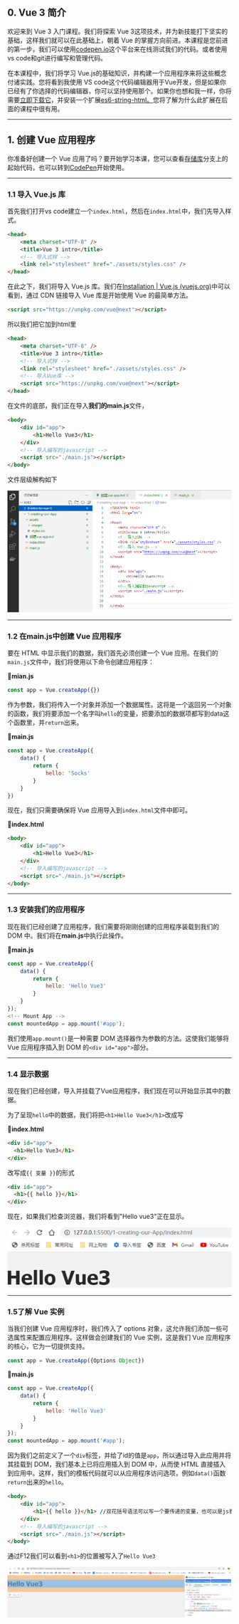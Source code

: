 ## 0. Vue 3 简介

欢迎来到 Vue 3 入门课程。我们将探索 Vue 3这项技术，并为新技能打下坚实的基础，这样我们就可以在此基础上，朝着 Vue 的掌握方向前进。本课程是您前进的第一步，我们可以使用[codepen.io](https://codepen.io/pen/tour/welcome/start)这个平台来在线测试我们的代码。或者使用vs code和git进行编写和管理代码。

在本课程中，我们将学习 Vue.js的基础知识，并构建一个应用程序来将这些概念付诸实践。您将看到我使用 VS code这个代码编辑器用于Vue开发，但是如果你已经有了你选择的代码编辑器，你可以坚持使用那个。如果你也想和我一样，你将需要[立即下载它](https://code.visualstudio.com/download)，并安装一个扩展[es6-string-html。](https://marketplace.visualstudio.com/items?itemName=Tobermory.es6-string-html)您将了解为什么此扩展在后面的课程中很有用。

-----------

## 1. 创建 Vue 应用程序

你准备好创建一个 Vue 应用了吗？要开始学习本课，您可以查看[存储库](https://github.com/Code-Pop/Intro-to-Vue-3/tree/L2-start)分支上的起始代码，也可以转到[CodePen](https://codepen.io/VueMastery/project/editor/XvJmbL)开始使用。

------

### 1.1 导入 Vue.js 库

首先我们打开vs code建立一个`index.html`，然后在`index.html`中，我们先导入样式。

```html
<head>
    <meta charset="UTF-8" />
    <title>Vue 3 intro</title>
    <!-- 导入式样 -->
    <link rel="stylesheet" href="./assets/styles.css" />
</head>
```

在此之下，我们将导入 Vue.js 库。我们在[Installation | Vue.js (vuejs.org)](https://v3.vuejs.org/guide/installation.html#vue-devtools)中可以看到，通过 CDN 链接导入 Vue 库是开始使用 Vue 的最简单方法。

```html
<script src="https://unpkg.com/vue@next"></script>
```

所以我们把它加到html里

```html
<head>
    <meta charset="UTF-8" />
    <title>Vue 3 intro</title>
    <!-- 导入式样 -->
    <link rel="stylesheet" href="./assets/styles.css" />
    <!-- 导入Vue库 -->
    <script src="https://unpkg.com/vue@next"></script>
</head>
```

在文件的底部，我们正在导入**我们的main.js**文件，

```html
<body>
    <div id="app">
        <h1>Hello Vue3</h1>
    </div>
    <!-- 导入编写的javascript -->
    <script src="./main.js"></script>
</body>
```

文件层级解构如下

![image-20220118112201746](./assets/images/image-20220118112201746.png)



------

### 1.2 在main.js中创建 Vue 应用程序

要在 HTML 中显示我们的数据，我们首先必须创建一个 Vue 应用。在我们的`main.js`文件中，我们将使用以下命令创建应用程序：

📄**mian.js**

```javascript
const app = Vue.createApp({})
```

作为参数，我们将传入一个对象并添加一个数据属性。这将是一个返回另一个对象的函数，我们将要添加一个名字叫`hello`的变量，把要添加的数据项都写到data这个函数里，并`return`出来。

📄**main.js**

```javascript
const app = Vue.createApp({
    data() {
        return {
            hello: 'Socks'
        }
    }
})
```

现在，我们只需要确保将 Vue 应用导入到`index.html`文件中即可。

📄**index.html**

```html
<body>
    <div id="app">
        <h1>Hello Vue3</h1>
    </div>
    <!-- 导入编写的javascript -->
    <script src="./main.js"></script>
</body>
```

------

### 1.3 安装我们的应用程序

现在我们已经创建了应用程序，我们需要将刚刚创建的应用程序装载到我们的 DOM 中。我们将在**main.js**中执行此操作。

📄**main.js**

```javascript
const app = Vue.createApp({
    data() {
        return {
            hello: 'Hello Vue3'
        }
    }
});
<!-- Mount App -->
const mountedApp = app.mount('#app');
```

我们使用`app.mount()`是一种需要 DOM 选择器作为参数的方法。这使我们能够将 Vue 应用程序插入到 DOM 的`<div id="app">`部分。

------

### 1.4 显示数据

现在我们已经创建，导入并挂载了Vue应用程序，我们现在可以开始显示其中的数据。

为了呈现`hello`中的数据，我们将把`<h1>Hello Vue3</h1>`改成写

📄**index.html**

```html
<div id="app">
  <h1>Hello Vue3</h1>
</div>

```

改写成`{{ 变量 }}`的形式

```html
<div id="app">
  <h1>{{ hello }}</h1>
</div>
```

现在，如果我们检查浏览器，我们将看到"Hello vue3"正在显示。

![image-20220118141345115](./assets/images/image-20220118141345115.png)

------

### 1.5了解 Vue 实例

当我们创建 Vue 应用程序时，我们传入了 options 对象，这允许我们添加一些可选属性来配置应用程序。这样做会创建我们的 Vue 实例，这是我们 Vue 应用程序的核心，它为一切提供支持。

```javascript
const app = Vue.createApp({Options Object})
```

📄**main.js**

```javascript
const app = Vue.createApp({
    data() {
        return {
            hello: 'Hello Vue3'
        }
    }
});
const mountedApp = app.mount('#app');
```

因为我们之前定义了一个`div`标签，并给了id的值是`app`，所以通过导入此应用并将其挂载到 DOM，我们基本上已将应用插入到 DOM 中，从而使 HTML 直接插入到应用中。这样，我们的模板代码就可以从应用程序访问选项，例如`data()`函数`return`出来的`hello`。

```html
<body>
    <div id="app">
        <h1>{{ hello }}</h1> //双花括号语法可以写一个要传递的变量，也可以是js表达式，也可以拼接字符串
    </div>
    <!-- 导入编写的javascript -->
    <script src="./main.js"></script>
</body>
```

通过F12我们可以看到`<h1>`的位置被写入了`Hello Vue3`

![image-20220118141846193](./assets/images/image-20220118141846193.png)
